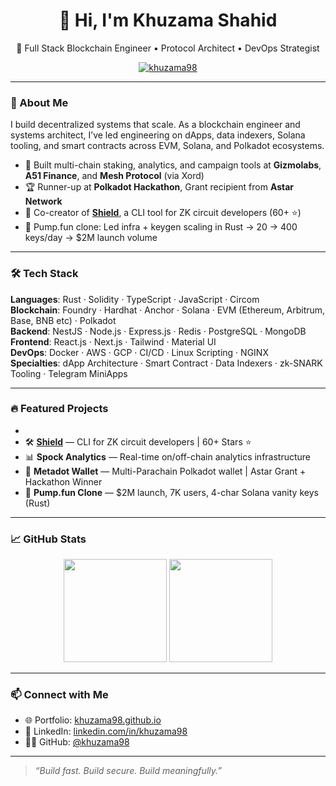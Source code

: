 <h1 align="center">👋 Hi, I'm Khuzama Shahid</h1>

<p align="center">
  🚀 Full Stack Blockchain Engineer • Protocol Architect • DevOps Strategist  
</p>

<p align="center">
  <a href="https://github.com/khuzama98">
    <img src="https://komarev.com/ghpvc/?username=khuzama98&label=Profile%20Views&color=0e75b6&style=flat" alt="khuzama98" />
  </a>
</p>

---

### 🧠 About Me

I build decentralized systems that scale. As a blockchain engineer and systems architect, I’ve led engineering on dApps, data indexers, Solana tooling, and smart contracts across EVM, Solana, and Polkadot ecosystems.

- 🔨 Built multi-chain staking, analytics, and campaign tools at **Gizmolabs**, **A51 Finance**, and **Mesh Protocol** (via Xord)
- 🏆 Runner-up at **Polkadot Hackathon**, Grant recipient from **Astar Network**
- 🔬 Co-creator of [**Shield**](https://github.com/xorddotcom/shield), a CLI tool for ZK circuit developers (60+ ⭐️)
- 🚀 Pump.fun clone: Led infra + keygen scaling in Rust → 20 → 400 keys/day → $2M launch volume

---

### 🛠️ Tech Stack

**Languages**: Rust · Solidity · TypeScript · JavaScript · Circom  
**Blockchain**: Foundry · Hardhat · Anchor · Solana · EVM (Ethereum, Arbitrum, Base, BNB etc) · Polkadot  
**Backend**: NestJS · Node.js · Express.js · Redis · PostgreSQL · MongoDB  
**Frontend**: React.js · Next.js · Tailwind · Material UI  
**DevOps**: Docker · AWS · GCP · CI/CD · Linux Scripting · NGINX  
**Specialties**: dApp Architecture · Smart Contract · Data Indexers · zk-SNARK Tooling · Telegram MiniApps

---

### 🔥 Featured Projects
- 
- 🛠️ [**Shield**](https://github.com/xorddotcom/shield) — CLI for ZK circuit developers | 60+ Stars ⭐️  
- 📊 **Spock Analytics** — Real-time on/off-chain analytics infrastructure  
- 🔐 **Metadot Wallet** — Multi-Parachain Polkadot wallet | Astar Grant + Hackathon Winner  
- 💸 **Pump.fun Clone** — $2M launch, 7K users, 4-char Solana vanity keys (Rust)

---

### 📈 GitHub Stats

<p align="center">
  <img src="https://github-readme-stats.vercel.app/api?username=khuzama98&show_icons=true&theme=tokyonight&hide_border=true" height="165">
  <img src="https://github-readme-stats.vercel.app/api/top-langs/?username=khuzama98&layout=compact&theme=tokyonight&hide_border=true" height="165">
</p>

---

### 📫 Connect with Me

- 🌐 Portfolio: [khuzama98.github.io](https://khuzama98.github.io/)
- 🔗 LinkedIn: [linkedin.com/in/khuzama98](https://www.linkedin.com/in/khuzama98)
- 🧑‍💻 GitHub: [@khuzama98](https://github.com/khuzama98)

---

> _“Build fast. Build secure. Build meaningfully.”_
